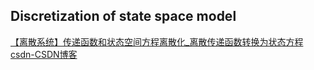 ## Discretization of state space model
[【离散系统】传递函数和状态空间方程离散化_离散传递函数转换为状态方程csdn-CSDN博客](https://blog.csdn.net/weixin_41276397/article/details/130233070)

